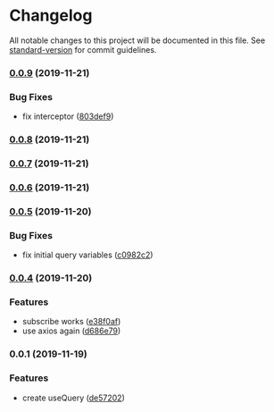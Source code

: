 # Changelog

All notable changes to this project will be documented in this file. See [standard-version](https://github.com/conventional-changelog/standard-version) for commit guidelines.

### [0.0.9](https://github.com/forsigner/taro-stook-graphql/compare/v0.0.8...v0.0.9) (2019-11-21)


### Bug Fixes

* fix interceptor ([803def9](https://github.com/forsigner/taro-stook-graphql/commit/803def9dee58cdcb2854e189457ec12c951d5d5e))

### [0.0.8](https://github.com/forsigner/taro-stook-graphql/compare/v0.0.7...v0.0.8) (2019-11-21)

### [0.0.7](https://github.com/forsigner/taro-stook-graphql/compare/v0.0.6...v0.0.7) (2019-11-21)

### [0.0.6](https://github.com/forsigner/taro-stook-graphql/compare/v0.0.5...v0.0.6) (2019-11-21)

### [0.0.5](https://github.com/forsigner/taro-stook-graphql/compare/v0.0.4...v0.0.5) (2019-11-20)


### Bug Fixes

* fix initial query variables ([c0982c2](https://github.com/forsigner/taro-stook-graphql/commit/c0982c2c237ca35ce0e81ce9cb5fa95892cf088b))

### [0.0.4](https://github.com/forsigner/taro-stook-graphql/compare/v0.0.1...v0.0.4) (2019-11-20)


### Features

* subscribe works ([e38f0af](https://github.com/forsigner/taro-stook-graphql/commit/e38f0af932f1fffd775751c79b86a7a161671f7e))
* use axios again ([d686e79](https://github.com/forsigner/taro-stook-graphql/commit/d686e79ee8e16a282dc543be110ad8598e5a4392))

### 0.0.1 (2019-11-19)


### Features

* create useQuery ([de57202](https://github.com/forsigner/taro-stook-graphql/commit/de57202742a461b2228d07c84705fe20b8b524b7))
